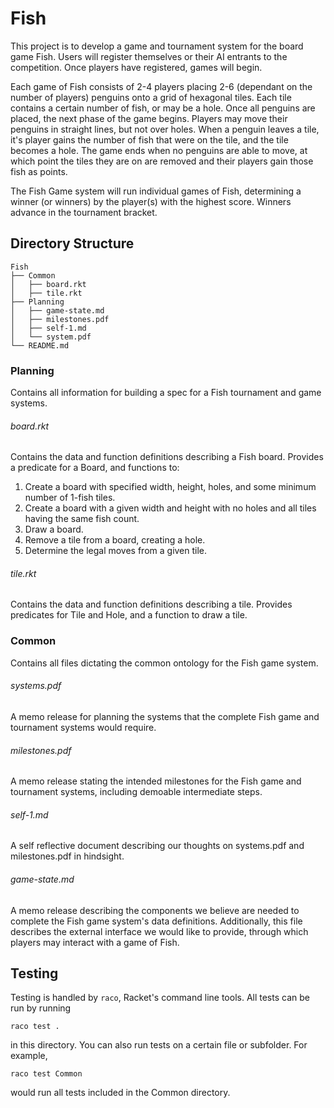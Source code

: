 # Fish
This project is to develop a game and tournament system for the board game Fish. Users will register themselves or their AI entrants to the competition. Once players have registered, games will begin.

Each game of Fish consists of 2-4 players placing 2-6 (dependant on the number of players) penguins onto a grid of hexagonal tiles. Each tile contains a certain number of fish, or may be a hole. Once all penguins are placed, the next phase of the game begins. Players may move their penguins in straight lines, but not over holes. When a penguin leaves a tile, it's player gains the number of fish that were on the tile, and the tile becomes a hole. The game ends when no penguins are able to move, at which point the tiles they are on are removed and their players gain those fish as points.

The Fish Game system will run individual games of Fish, determining a winner (or winners) by the player(s) with the highest score. Winners advance in the tournament bracket.

## Directory Structure
```
Fish
├── Common
│   ├── board.rkt
│   ├── tile.rkt
├── Planning
│   ├── game-state.md
│   ├── milestones.pdf
│   ├── self-1.md
│   └── system.pdf
└── README.md
```

### Planning
Contains all information for building a spec for a Fish tournament and game systems.

###### board.rkt
Contains the data and function definitions describing a Fish board.
Provides a predicate for a Board, and functions to:
 1. Create a board with specified width, height, holes, and some minimum number of 1-fish tiles.
 2. Create a board with a given width and height with no holes and all tiles having the same fish count.
 3. Draw a board.
 4. Remove a tile from a board, creating a hole.
 5. Determine the legal moves from a given tile.

###### tile.rkt
Contains the data and function definitions describing a tile.
Provides predicates for Tile and Hole, and a function to draw a tile.

### Common
Contains all files dictating the common ontology for the Fish game system.

###### systems.pdf
A memo release for planning the systems that the complete Fish game and tournament systems would require.

###### milestones.pdf
A memo release stating the intended milestones for the Fish game and tournament systems, including demoable intermediate steps.

###### self-1.md
A self reflective document describing our thoughts on systems.pdf and milestones.pdf in hindsight.

###### game-state.md
A memo release describing the components we believe are needed to complete the Fish game system's data definitions. Additionally, this file describes the external interface we would like to provide, through which players may interact with a game of Fish.

## Testing

Testing is handled by `raco`, Racket's command line tools. All tests can be run by running
```
raco test .
```
in this directory. You can also run tests on a certain file or subfolder. For example,
```
raco test Common
```
would run all tests included in the Common directory.

